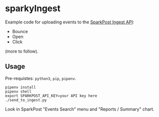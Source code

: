 # sparkyIngest


Example code for uploading events to the [SparkPost Ingest API](https://developers.sparkpost.com/api/events-ingest/):

- Bounce
- Open
- Click

(more to follow).

## Usage

Pre-requistes: `python3`, `pip`, `pipenv`.


```
pipenv install
pipenv shell
export SPARKPOST_API_KEY=your API key here
./send_to_ingest.py  
```

Look in SparkPost "Events Search" menu and "Reports / Summary" chart.